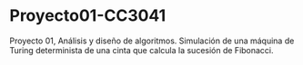 # Proyecto01-CC3041
Proyecto 01, Análisis y diseño de algoritmos. Simulación de una máquina de Turing determinista de una cinta que calcula la sucesión de Fibonacci.
